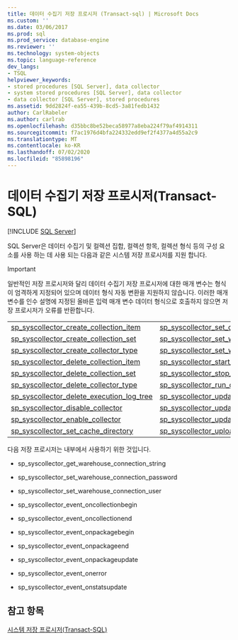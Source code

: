 ```yaml
---
title: 데이터 수집기 저장 프로시저 (Transact-sql) | Microsoft Docs
ms.custom: ''
ms.date: 03/06/2017
ms.prod: sql
ms.prod_service: database-engine
ms.reviewer: ''
ms.technology: system-objects
ms.topic: language-reference
dev_langs:
- TSQL
helpviewer_keywords:
- stored procedures [SQL Server], data collector
- system stored procedures [SQL Server], data collector
- data collector [SQL Server], stored procedures
ms.assetid: 9dd2824f-ea55-439b-8cd5-3a81fedb1432
author: CarlRabeler
ms.author: carlrab
ms.openlocfilehash: d35bbc8be52beca58977a8eba224f79af4914311
ms.sourcegitcommit: f7ac1976d4bfa224332edd9ef2f4377a4d55a2c9
ms.translationtype: MT
ms.contentlocale: ko-KR
ms.lasthandoff: 07/02/2020
ms.locfileid: "85898196"
---
```

# <a name="data-collector-stored-procedures-transact-sql"></a>데이터 수집기 저장 프로시저(Transact-SQL)
[!INCLUDE [SQL Server](../../includes/applies-to-version/sqlserver.md)]

  SQL Server은 데이터 수집기 및 컬렉션 집합, 컬렉션 항목, 컬렉션 형식 등의 구성 요소를 사용 하는 데 사용 되는 다음과 같은 시스템 저장 프로시저를 지원 합니다.  
  
> [!IMPORTANT]  
>  일반적인 저장 프로시저와 달리 데이터 수집기 저장 프로시저에 대한 매개 변수는 형식이 엄격하게 지정되어 있으며 데이터 형식 자동 변환을 지원하지 않습니다. 이러한 매개 변수를 인수 설명에 지정된 올바른 입력 매개 변수 데이터 형식으로 호출하지 않으면 저장 프로시저가 오류를 반환합니다.  
  
|||  
|-|-|  
|[sp_syscollector_create_collection_item](../../relational-databases/system-stored-procedures/sp-syscollector-create-collection-item-transact-sql.md)|[sp_syscollector_set_cache_window](../../relational-databases/system-stored-procedures/sp-syscollector-set-cache-window-transact-sql.md)|  
|[sp_syscollector_create_collection_set](../../relational-databases/system-stored-procedures/sp-syscollector-create-collection-set-transact-sql.md)|[sp_syscollector_set_warehouse_database_name](../../relational-databases/system-stored-procedures/sp-syscollector-set-warehouse-database-name-transact-sql.md)|  
|[sp_syscollector_create_collector_type](../../relational-databases/system-stored-procedures/sp-syscollector-create-collector-type-transact-sql.md)|[sp_syscollector_set_warehouse_instance_name](../../relational-databases/system-stored-procedures/sp-syscollector-set-warehouse-instance-name-transact-sql.md)|  
|[sp_syscollector_delete_collection_item](../../relational-databases/system-stored-procedures/sp-syscollector-delete-collection-item-transact-sql.md)|[sp_syscollector_start_collection_set](../../relational-databases/system-stored-procedures/sp-syscollector-start-collection-set-transact-sql.md)|  
|[sp_syscollector_delete_collection_set](../../relational-databases/system-stored-procedures/sp-syscollector-delete-collection-set-transact-sql.md)|[sp_syscollector_stop_collection_set](../../relational-databases/system-stored-procedures/sp-syscollector-stop-collection-set-transact-sql.md)|  
|[sp_syscollector_delete_collector_type](../../relational-databases/system-stored-procedures/sp-syscollector-delete-collector-type-transact-sql.md)|[sp_syscollector_run_collection_set](../../relational-databases/system-stored-procedures/sp-syscollector-run-collection-set-transact-sql.md)|  
|[sp_syscollector_delete_execution_log_tree](../../relational-databases/system-stored-procedures/sp-syscollector-delete-execution-log-tree-transact-sql.md)|[sp_syscollector_update_collection_item](../../relational-databases/system-stored-procedures/sp-syscollector-update-collection-item-transact-sql.md)|  
|[sp_syscollector_disable_collector](../../relational-databases/system-stored-procedures/sp-syscollector-disable-collector-transact-sql.md)|[sp_syscollector_update_collection_set](../../relational-databases/system-stored-procedures/sp-syscollector-update-collection-set-transact-sql.md)|  
|[sp_syscollector_enable_collector](../../relational-databases/system-stored-procedures/sp-syscollector-enable-collector-transact-sql.md)|[sp_syscollector_update_collector_type](../../relational-databases/system-stored-procedures/sp-syscollector-update-collector-type-transact-sql.md)|  
|[sp_syscollector_set_cache_directory](../../relational-databases/system-stored-procedures/sp-syscollector-set-cache-directory-transact-sql.md)|[sp_syscollector_upload_collection_set](../../relational-databases/system-stored-procedures/sp-syscollector-upload-collection-set-transact-sql.md)|  
  
 다음 저장 프로시저는 내부에서 사용하기 위한 것입니다.  
  
-   sp_syscollector_get_warehouse_connection_string  
  
-   sp_syscollector_set_warehouse_connection_password  
  
-   sp_syscollector_set_warehouse_connection_user  
  
-   sp_syscollector_event_oncollectionbegin  
  
-   sp_syscollector_event_oncollectionend  
  
-   sp_syscollector_event_onpackagebegin  
  
-   sp_syscollector_event_onpackageend  
  
-   sp_syscollector_event_onpackageupdate  
  
-   sp_syscollector_event_onerror  
  
-   sp_syscollector_event_onstatsupdate  
  
## <a name="see-also"></a>참고 항목  
 [시스템 저장 프로시저&#40;Transact-SQL&#41;](../../relational-databases/system-stored-procedures/system-stored-procedures-transact-sql.md)  
  
  
